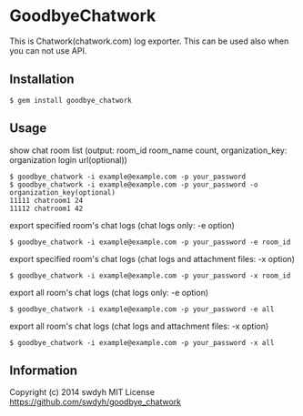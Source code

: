 # GoodbyeChatwork

This is Chatwork(chatwork.com) log exporter. This can be used also when you can not use API.

## Installation

    $ gem install goodbye_chatwork

## Usage

show chat room list (output: room_id room_name count, organization_key: organization login url(optional))

    $ goodbye_chatwork -i example@example.com -p your_password
    $ goodbye_chatwork -i example@example.com -p your_password -o organization_key(optional)
    11111 chatroom1 24
    11112 chatroom1 42

export specified room's chat logs (chat logs only: -e option)

    $ goodbye_chatwork -i example@example.com -p your_password -e room_id

export specified room's chat logs (chat logs and attachment files: -x option)

    $ goodbye_chatwork -i example@example.com -p your_password -x room_id

export all room's chat logs (chat logs only: -e option)

    $ goodbye_chatwork -i example@example.com -p your_password -e all

export all room's chat logs (chat logs and attachment files: -x option)

    $ goodbye_chatwork -i example@example.com -p your_password -x all

## Information

Copyright (c) 2014 swdyh
MIT License
https://github.com/swdyh/goodbye_chatwork
